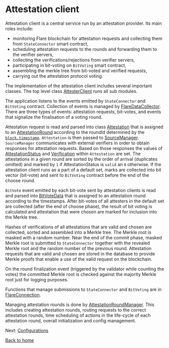 # Attestation client

Attestation client is a central service run by an attestation provider. Its main roles include:
- monitoring Flare blockchain for attestation requests and collecting them from `StateConnector` smart contract,
- scheduling attestation requests to the rounds and forwarding them to the verifier servers,
- collecting the verifications/rejections from verifier servers,
- participating in bit-voting on `BitVoting` smart contract,
- assembling the merkle tree from bit-voted and verified requests,
- carrying out the attestation protocol voting.

The implementation of the attestation client includes several important classes.
The top level class [AttesterClient](../../src/attester/AttesterClient.ts) runs all sub modules.
 
The application listens to the events emitted by `StateConnector` and `BitVoting` contract. Collection of events is managed by [FlareDataCollector](../../src/attester/FlareDataCollector.ts). There are three types of events: attestation requests, bit-votes, and events that signalize the finalisation of a voting round.

Attestation request is read and parsed into class [Attestation](../../src/attester/Attestation.ts) that is assigned to an [AttestationRound](../../src/attester/AttestationRound.ts) according to the roundId determined by the [`block.timestamp`](./../end-users/state-connector-usage.md#round-id-of-the-attestation-request). `Attestation` is then passed to [SourceManager](../../src/attester/source/SourceManager.ts). `SourceManager` communicates with external verifiers in order to obtain responses for attestation requests. Based on those responses the values of [AttestationStatus](../../src/attester/types/AttestationStatus.ts) and [Verification](../../src/verification/attestation-types/attestation-types.ts) within `Attestation` are set. The attestations in a given round are sorted by the order of arrival (duplicates omitted) and marked by `1` if AttestationStatus is `valid` an `0` otherwise. If the attestation client runs as a part of a default set, marks are collected into bit vector (bit-vote) and sent to `BitVoting` contract before the end of the choose round.

`BitVote` event emitted by each bit-vote sent by attestation clients is read and parsed into [BitVoteData](../../src/attester/BitVoteData.ts) that is assigned to an attestation round according to the timestamps. After bit-votes of all attesters in the default set are collected (after the end of choose phase), the result of bit voting is calculated and attestation that were chosen are marked for inclusion into the Merkle tree.

Hashes of verifications of all attestations that are valid and chosen are collected, sorted and assembled into a Merkle tree. The Merkle root is masked with a random number. Near the end of the commit phase, masked Merkle root is submitted to `StateConnector` together with the revealed Merkle root and the random number of the previous round. Attestation requests that are valid and chosen are stored in the database to provide Merkle proofs that enable a use of the valid request on the blockchain.

On the round finalization event (triggered by the validator while counting the votes) the committed Merkle root is checked against the majority Merkle root just for logging purposes.

Functions that manage submissions to `StateConnector` and `BitVoting` are in [FlareConnection](../../src/attester/FlareConnection.ts).

Managing attestation rounds is done by [AttestationRoundManager](../../src/attester/AttestationRoundManager.ts). This includes creating attestation rounds, routing requests to the correct attestation rounds, time scheduling of actions in the life-cycle of each attestation round, overall initialization and config management.

Next: [Configurations](./attestation-configs.md)

[Back to home](../README.md)
